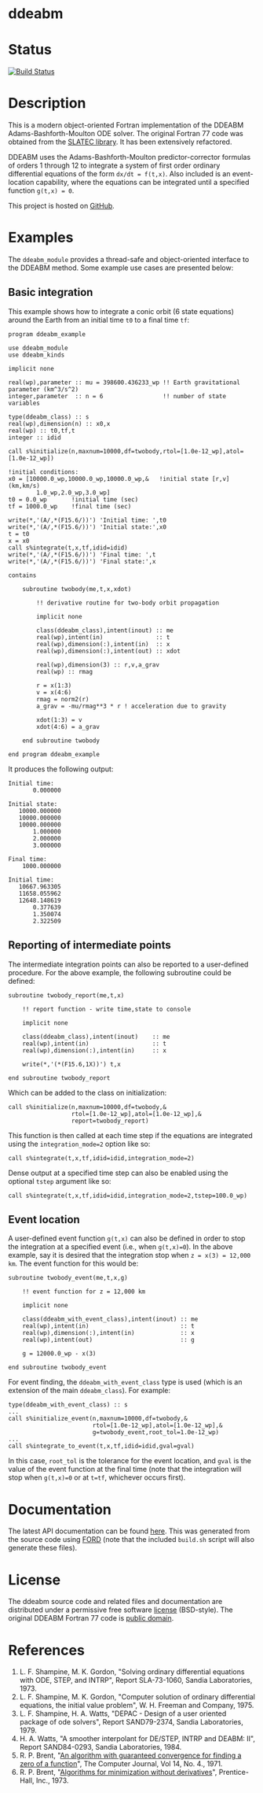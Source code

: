 ddeabm
======

# Status

[![Build Status](https://img.shields.io/travis/jacobwilliams/bspline-fortran/master.svg?style=plastic)](https://travis-ci.org/jacobwilliams/bspline-fortran)

# Description

This is a modern object-oriented Fortran implementation of the DDEABM Adams-Bashforth-Moulton ODE solver. The original Fortran 77 code was obtained from the [SLATEC library](http://www.netlib.org/slatec/src/). It has been extensively refactored.

DDEABM uses the Adams-Bashforth-Moulton predictor-corrector formulas of orders 1 through 12 to integrate a system of first order ordinary differential equations of the form `dx/dt = f(t,x)`. Also included is an event-location capability, where the equations can be integrated until a specified function `g(t,x) = 0`.

This project is hosted on [GitHub](https://github.com/jacobwilliams/ddeabm).

# Examples

The `ddeabm_module` provides a thread-safe and object-oriented interface to the DDEABM method. Some example use cases are presented below:

## Basic integration

This example shows how to integrate a conic orbit (6 state equations) around the Earth from an initial time `t0` to a final time `tf`:

```Fortran
program ddeabm_example

use ddeabm_module
use ddeabm_kinds

implicit none

real(wp),parameter :: mu = 398600.436233_wp !! Earth gravitational parameter (km^3/s^2)
integer,parameter  :: n = 6                 !! number of state variables

type(ddeabm_class) :: s
real(wp),dimension(n) :: x0,x
real(wp) :: t0,tf,t
integer :: idid

call s%initialize(n,maxnum=10000,df=twobody,rtol=[1.0e-12_wp],atol=[1.0e-12_wp])

!initial conditions:
x0 = [10000.0_wp,10000.0_wp,10000.0_wp,&   !initial state [r,v] (km,km/s)
        1.0_wp,2.0_wp,3.0_wp]
t0 = 0.0_wp       !initial time (sec)
tf = 1000.0_wp    !final time (sec)

write(*,'(A/,*(F15.6/))') 'Initial time: ',t0
write(*,'(A/,*(F15.6/))') 'Initial state:',x0
t = t0
x = x0
call s%integrate(t,x,tf,idid=idid)
write(*,'(A/,*(F15.6/))') 'Final time: ',t
write(*,'(A/,*(F15.6/))') 'Final state:',x

contains

    subroutine twobody(me,t,x,xdot)

        !! derivative routine for two-body orbit propagation

        implicit none

        class(ddeabm_class),intent(inout) :: me
        real(wp),intent(in)               :: t
        real(wp),dimension(:),intent(in)  :: x
        real(wp),dimension(:),intent(out) :: xdot

        real(wp),dimension(3) :: r,v,a_grav
        real(wp) :: rmag

        r = x(1:3)
        v = x(4:6)
        rmag = norm2(r)
        a_grav = -mu/rmag**3 * r ! acceleration due to gravity

        xdot(1:3) = v
        xdot(4:6) = a_grav

    end subroutine twobody

end program ddeabm_example

```
It produces the following output:

```
Initial time:
       0.000000

Initial state:
   10000.000000
   10000.000000
   10000.000000
       1.000000
       2.000000
       3.000000

Final time:
    1000.000000

Initial time:
   10667.963305
   11658.055962
   12648.148619
       0.377639
       1.350074
       2.322509
```

## Reporting of intermediate points

The intermediate integration points can also be reported to a user-defined procedure.  For the above example, the following subroutine could be defined:

```Fortran
subroutine twobody_report(me,t,x)

    !! report function - write time,state to console

    implicit none

    class(ddeabm_class),intent(inout)    :: me
    real(wp),intent(in)                  :: t
    real(wp),dimension(:),intent(in)     :: x

    write(*,'(*(F15.6,1X))') t,x

end subroutine twobody_report
```
Which can be added to the class on initialization:

```Fortran
call s%initialize(n,maxnum=10000,df=twobody,&
                  rtol=[1.0e-12_wp],atol=[1.0e-12_wp],&
                  report=twobody_report)

```
This function is then called at each time step
if the equations are integrated using the `integration_mode=2` option like so:
```Fortran
call s%integrate(t,x,tf,idid=idid,integration_mode=2)
```

Dense output at a specified time step can also be enabled using the optional `tstep` argument like so:
```Fortran
call s%integrate(t,x,tf,idid=idid,integration_mode=2,tstep=100.0_wp)
```

## Event location

A user-defined event function `g(t,x)` can also be defined in order to stop the integration at a specified event (i.e., when `g(t,x)=0`). In the above example, say it is desired that the integration stop when `z = x(3) = 12,000 km`.  The event function for this would be:

```Fortran
subroutine twobody_event(me,t,x,g)

    !! event function for z = 12,000 km

    implicit none

    class(ddeabm_with_event_class),intent(inout) :: me
    real(wp),intent(in)                          :: t
    real(wp),dimension(:),intent(in)             :: x
    real(wp),intent(out)                         :: g

    g = 12000.0_wp - x(3)

end subroutine twobody_event
```
For event finding, the `ddeabm_with_event_class` type is used (which is an extension of the main `ddeabm_class`).  For example:

```Fortran
type(ddeabm_with_event_class) :: s
...
call s%initialize_event(n,maxnum=10000,df=twobody,&
                        rtol=[1.0e-12_wp],atol=[1.0e-12_wp],&
                        g=twobody_event,root_tol=1.0e-12_wp)
...
call s%integrate_to_event(t,x,tf,idid=idid,gval=gval)
```
In this case, `root_tol` is the tolerance for the event location, and `gval` is the value of the event function at the final time (note that the integration will stop when `g(t,x)=0` or at `t=tf`, whichever occurs first).

# Documentation

The latest API documentation can be found [here](http://jacobwilliams.github.io/ddeabm/). This was generated from the source code using [FORD](https://github.com/cmacmackin/ford) (note that the included `build.sh` script will also generate these files).

# License

The ddeabm source code and related files and documentation are distributed under a permissive free software [license](https://github.com/jacobwilliams/ddeabm/blob/master/LICENSE) (BSD-style).  The original DDEABM Fortran 77 code is [public domain](http://www.netlib.org/slatec/guide).

# References

1. L. F. Shampine, M. K. Gordon, "Solving ordinary differential equations with ODE, STEP, and INTRP",  Report SLA-73-1060, Sandia Laboratories, 1973.
2. L. F. Shampine, M. K. Gordon, "Computer solution of ordinary differential equations, the initial value problem", W. H. Freeman and Company, 1975.
3. L. F. Shampine, H. A. Watts, "DEPAC - Design of a user oriented package of ode solvers", Report SAND79-2374, Sandia Laboratories, 1979.
4. H. A. Watts, "A smoother interpolant for DE/STEP, INTRP and DEABM: II", Report SAND84-0293, Sandia Laboratories, 1984.
5. R. P. Brent, "[An algorithm with guaranteed convergence for finding a zero of a function](http://maths-people.anu.edu.au/~brent/pd/rpb005.pdf)", The Computer Journal, Vol 14, No. 4., 1971.
6. R. P. Brent, "[Algorithms for minimization without derivatives](http://maths-people.anu.edu.au/~brent/pub/pub011.html)", Prentice-Hall, Inc., 1973.
